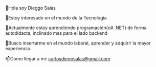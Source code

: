 👋Hola soy Dieggo Salas

👀Estoy interesado en el mundo de la Tecnología

🌱Actualmente estoy aprendiendo programación(c# .NET) de forma autodidacta, inclinado mas para el lado backend

💞️Busco insertarme en el mundo laboral, aprender y adquirir la mayor experiencia

📫Como llegar a mi: carlosdiegosalas@gmail.com
